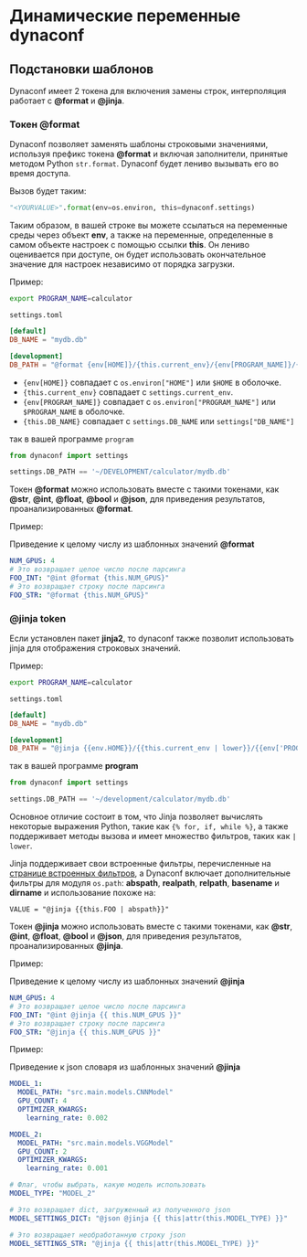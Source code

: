 # Динамические переменные dynaconf

## Подстановки шаблонов

Dynaconf имеет 2 токена для включения замены строк, интерполяция работает с **@format** и **@jinja**.

### Токен @format

Dynaconf позволяет заменять шаблоны строковыми значениями, используя префикс токена **@format** и включая заполнители, принятые методом Python `str.format`. Dynaconf будет лениво вызывать его во время доступа.

Вызов будет таким:

```python
"<YOURVALUE>".format(env=os.environ, this=dynaconf.settings)
```

Таким образом, в вашей строке вы можете ссылаться на переменные среды через объект **env**, а также на переменные, определенные в самом объекте настроек с помощью ссылки **this**. Он лениво оценивается при доступе, он будет использовать окончательное значение для настроек независимо от порядка загрузки.

Пример:

```bash
export PROGRAM_NAME=calculator
```

`settings.toml`

```toml
[default]
DB_NAME = "mydb.db"

[development]
DB_PATH = "@format {env[HOME]}/{this.current_env}/{env[PROGRAM_NAME]}/{this.DB_NAME}"
```

* `{env[HOME]}` совпадает с `os.environ["HOME"]` или `$HOME` в оболочке.
* `{this.current_env}` совпадает с `settings.current_env`.
* `{env[PROGRAM_NAME]}` совпадает с `os.environ["PROGRAM_NAME"]` или `$PROGRAM_NAME` в оболочке.
* `{this.DB_NAME}` совпадает с `settings.DB_NAME` или `settings["DB_NAME"]`

так в вашей программе `program`

```python
from dynaconf import settings

settings.DB_PATH == '~/DEVELOPMENT/calculator/mydb.db'
```

Токен **@format** можно использовать вместе с такими токенами, как **@str**, **@int**, **@float**, **@bool** и **@json**, для приведения результатов, проанализированных **@format**.

Пример:

Приведение к целому числу из шаблонных значений **@format**

```yaml
NUM_GPUS: 4
# Это возвращает целое число после парсинга
FOO_INT: "@int @format {this.NUM_GPUS}"
# Это возвращает строку после парсинга
FOO_STR: "@format {this.NUM_GPUS}"
```

### @jinja token <a href="#jinja-token" id="jinja-token"></a>

Если установлен пакет **jinja2**, то dynaconf также позволит использовать jinja для отображения строковых значений.

Пример:

```bash
export PROGRAM_NAME=calculator
```

`settings.toml`

```toml
[default]
DB_NAME = "mydb.db"

[development]
DB_PATH = "@jinja {{env.HOME}}/{{this.current_env | lower}}/{{env['PROGRAM_NAME']}}/{{this.DB_NAME}}"
```

так в вашей программе **program**

```python
from dynaconf import settings

settings.DB_PATH == '~/development/calculator/mydb.db'
```

Основное отличие состоит в том, что Jinja позволяет вычислять некоторые выражения Python, такие как `{% for, if, while %}`, а также поддерживает методы вызова и имеет множество фильтров, таких как `| lower`.

Jinja поддерживает свои встроенные фильтры, перечисленные на [странице встроенных фильтров](http://jinja.palletsprojects.com/en/master/templates/#builtin-filters), а Dynaconf включает дополнительные фильтры для модуля `os.path`: **abspath**, **realpath**, **relpath**, **basename** и **dirname** и использование похоже на:

`VALUE = "@jinja {{this.FOO | abspath}}"`

Токен **@jinja** можно использовать вместе с такими токенами, как **@str**, **@int**, **@float**, **@bool** и **@json**, для приведения результатов, проанализированных **@jinja**.

Пример:

Приведение к целому числу из шаблонных значений **@jinja**

```yaml
NUM_GPUS: 4
# Это возвращает целое число после парсинга
FOO_INT: "@int @jinja {{ this.NUM_GPUS }}"
# Это возвращает строку после парсинга
FOO_STR: "@jinja {{ this.NUM_GPUS }}"
```

Пример:

Приведение к json словаря из шаблонных значений **@jinja**

```yaml
MODEL_1:
  MODEL_PATH: "src.main.models.CNNModel"
  GPU_COUNT: 4
  OPTIMIZER_KWARGS:
    learning_rate: 0.002

MODEL_2:
  MODEL_PATH: "src.main.models.VGGModel"
  GPU_COUNT: 2
  OPTIMIZER_KWARGS:
    learning_rate: 0.001

# Флаг, чтобы выбрать, какую модель использовать
MODEL_TYPE: "MODEL_2"

# Это возвращает dict, загруженный из полученного json
MODEL_SETTINGS_DICT: "@json @jinja {{ this|attr(this.MODEL_TYPE) }}"

# Это возвращает необработанную строку json
MODEL_SETTINGS_STR: "@jinja {{ this|attr(this.MODEL_TYPE) }}"
```
